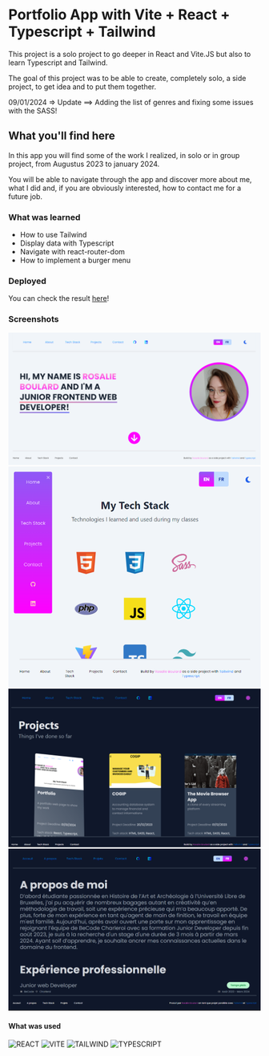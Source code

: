 # Portfolio App with Vite + React + Typescript + Tailwind

This project is a solo project to go deeper in React and Vite.JS but also to learn Typescript and Tailwind.

The goal of this project was to be able to create, completely solo, a side project, to get idea and to put them together.

09/01/2024 => Update ==> Adding the list of genres and fixing some issues with the SASS!

## What you'll find here

In this app you will find some of the work I realized, in solo or in group project, from Augustus 2023 to january 2024.

You will be able to navigate through the app and discover more about me, what I did and, if you are obviously interested, how to contact me for a future job.

### What was learned

- How to use Tailwind
- Display data with Typescript
- Navigate with react-router-dom
- How to implement a burger menu

### Deployed

You can check the result [here](https://portfolio-boulard.vercel.app/)!

### Screenshots

![screenshot app](/public/screen/cards/portfolio/portfolio.png)
![screenshot app](/public/screen/cards/portfolio/portfolio2.png)
![screenshot app](/public/screen/cards/portfolio/portfolio3.png)
![screenshot app](/public/screen/cards/portfolio/portfolio4.png)

#### What was used

![REACT](https://img.shields.io/badge/React-20232A?style=for-the-badge&logo=react&logoColor=61DAFB)
![VITE](https://img.shields.io/badge/Vite-B73BFE?style=for-the-badge&logo=vite&logoColor=FFD62E)
![TAILWIND](https://img.shields.io/badge/Tailwind_CSS-38B2AC?style=for-the-badge&logo=tailwind-css&logoColor=white)
![TYPESCRIPT](https://img.shields.io/badge/TypeScript-007ACC?style=for-the-badge&logo=typescript&logoColor=white)

